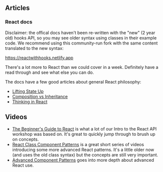 ## Articles

### React docs

Disclaimer: the offical docs haven't been re-written with the "new" (2 year old) hooks API, so you may see older syntax using classes in their example code. We recommend using this community-run fork with the same content translated to the new syntax:

https://reactwithhooks.netlify.app

There's a lot more to React than we could cover in a week. Definitely have a read through and see what else you can do.

The docs have a few good articles about general React philosophy:

- [Lifting State Up](https://reactwithhooks.netlify.app/docs/lifting-state-up.html)
- [Composition vs Inheritance](https://reactwithhooks.netlify.app/docs/composition-vs-inheritance.html)
- [Thinking in React](https://reactwithhooks.netlify.app/docs/thinking-in-react.html)

## Videos

- [The Beginner's Guide to React](https://egghead.io/courses/the-beginner-s-guide-to-react) is what a lot of our Intro to the React API workshop was based on. It's great to quickly jump through to brush up on concepts.
- [React Class Component Patterns](https://courses.reacttraining.com/p/advanced-react-free) is a great short series of videos introducing some more advanced React patterns. It's a little older now (and uses the old class syntax) but the concepts are still very important.
- [Advanced Component Patterns](https://egghead.io/courses/advanced-react-component-patterns) goes into more depth about advanced React use.
